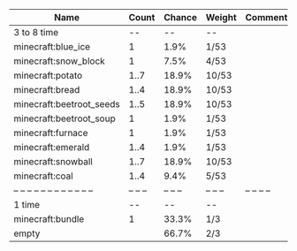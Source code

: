 | Name                     | Count | Chance | Weight | Comment |
| ------------------------ | ----- | ------ | ------ | ------- |
| 3 to 8 time              |    -- |     -- |     -- |         |
| minecraft:blue_ice       |     1 |   1.9% |   1/53 |         |
| minecraft:snow_block     |     1 |   7.5% |   4/53 |         |
| minecraft:potato         |  1..7 |  18.9% |  10/53 |         |
| minecraft:bread          |  1..4 |  18.9% |  10/53 |         |
| minecraft:beetroot_seeds |  1..5 |  18.9% |  10/53 |         |
| minecraft:beetroot_soup  |     1 |   1.9% |   1/53 |         |
| minecraft:furnace        |     1 |   1.9% |   1/53 |         |
| minecraft:emerald        |  1..4 |   1.9% |   1/53 |         |
| minecraft:snowball       |  1..7 |  18.9% |  10/53 |         |
| minecraft:coal           |  1..4 |   9.4% |   5/53 |         |
| – – – – – – – – – – – –  | – – – | – – –  | – – –  | – – – – |
| 1 time                   |    -- |     -- |     -- |         |
| minecraft:bundle         |     1 |  33.3% |    1/3 |         |
| empty                    |       |  66.7% |    2/3 |         |
